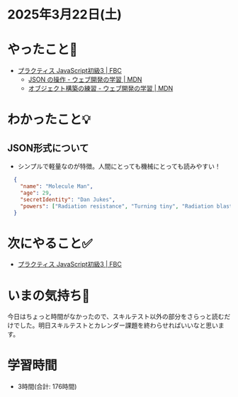 # 2025年3月22日(土)

# やったこと📝
- [プラクティス JavaScript初級3 \| FBC](https://bootcamp.fjord.jp/practices/276)
  - [JSON の操作 \- ウェブ開発の学習 \| MDN](https://developer.mozilla.org/ja/docs/Learn_web_development/Core/Scripting/JSON)
  - [オブジェクト構築の練習 \- ウェブ開発の学習 \| MDN](https://developer.mozilla.org/ja/docs/Learn_web_development/Extensions/Advanced_JavaScript_objects/Object_building_practice)

# わかったこと💡
## JSON形式について
- シンプルで軽量なのが特徴。人間にとっても機械にとっても読みやすい！
```json
  {
    "name": "Molecule Man",
    "age": 29,
    "secretIdentity": "Dan Jukes",
    "powers": ["Radiation resistance", "Turning tiny", "Radiation blast"]
  }
```

# 次にやること✅
- [プラクティス JavaScript初級3 \| FBC](https://bootcamp.fjord.jp/practices/276)

# いまの気持ち🫶
今日はちょっと時間がなかったので、スキルテスト以外の部分をさらっと読むだけでした。明日スキルテストとカレンダー課題を終わらせればいいなと思います。

# 学習時間
- 3時間(合計: 176時間)
